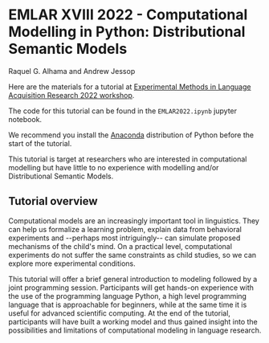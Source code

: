 # EMLAR XVIII 2022 - Computational Modelling in Python: Distributional Semantic Models

Raquel G. Alhama and Andrew Jessop

Here are the materials for a tutorial at [Experimental Methods in Language Acquisition Research 2022 workshop](https://emlar.wp.hum.uu.nl/). 

The code for this tutorial can be found in the `EMLAR2022.ipynb` jupyter notebook. 

We recommend you install the [Anaconda](https://www.anaconda.com/) distribution of Python before the start of the tutorial.

This tutorial is target at researchers who are interested in computational modelling but have little to no experience with modelling and/or Distributional Semantic Models.

## Tutorial overview

Computational models are an increasingly important tool in linguistics. They can help us formalize a learning problem, explain data from behavioral experiments and  --perhaps most intriguingly-- can simulate proposed mechanisms of the child's mind. On a practical level, computational experiments do not suffer the same constraints as child studies, so we can explore more experimental conditions.

This tutorial will offer a brief general introduction to modeling followed by a joint programming session. Participants will get hands-on experience with the use of the programming language Python, a high level programming language that is approachable for beginners, while at the same time it is useful for advanced scientific computing. At the end of the tutorial, participants will have built a working model and thus gained insight into the possibilities and limitations of computational modeling in language research.

